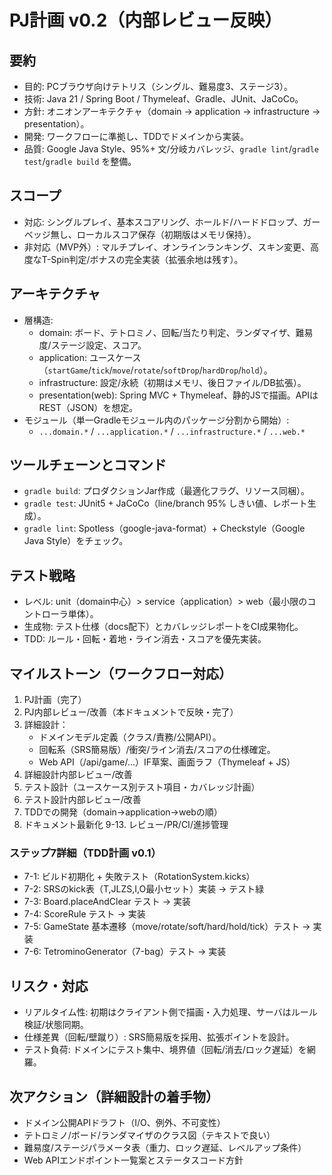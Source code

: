 # PJ計画 v0.2（内部レビュー反映）

## 要約
- 目的: PCブラウザ向けテトリス（シングル、難易度3、ステージ3）。
- 技術: Java 21 / Spring Boot / Thymeleaf、Gradle、JUnit、JaCoCo。
- 方針: オニオンアーキテクチャ（domain → application → infrastructure → presentation）。
- 開発: ワークフローに準拠し、TDDでドメインから実装。
- 品質: Google Java Style、95%+ 文/分岐カバレッジ、`gradle lint`/`gradle test`/`gradle build` を整備。

## スコープ
- 対応: シングルプレイ、基本スコアリング、ホールド/ハードドロップ、ガーベッジ無し、ローカルスコア保存（初期版はメモリ保持）。
- 非対応（MVP外）: マルチプレイ、オンラインランキング、スキン変更、高度なT-Spin判定/ボナスの完全実装（拡張余地は残す）。

## アーキテクチャ
- 層構造: 
  - domain: ボード、テトロミノ、回転/当たり判定、ランダマイザ、難易度/ステージ設定、スコア。
  - application: ユースケース（`startGame`/`tick`/`move`/`rotate`/`softDrop`/`hardDrop`/`hold`）。
  - infrastructure: 設定/永続（初期はメモリ、後日ファイル/DB拡張）。
  - presentation(web): Spring MVC + Thymeleaf、静的JSで描画。APIはREST（JSON）を想定。
- モジュール（単一Gradleモジュール内のパッケージ分割から開始）:
  - `...domain.*` / `...application.*` / `...infrastructure.*` / `...web.*`

## ツールチェーンとコマンド
- `gradle build`: プロダクションJar作成（最適化フラグ、リソース同梱）。
- `gradle test`: JUnit5 + JaCoCo（line/branch 95% しきい値、レポート生成）。
- `gradle lint`: Spotless（google-java-format）+ Checkstyle（Google Java Style）をチェック。

## テスト戦略
- レベル: unit（domain中心）> service（application）> web（最小限のコントローラ単体）。
- 生成物: テスト仕様（docs配下）とカバレッジレポートをCI成果物化。
- TDD: ルール・回転・着地・ライン消去・スコアを優先実装。

## マイルストーン（ワークフロー対応）
1. PJ計画（完了）
2. PJ内部レビュー/改善（本ドキュメントで反映・完了）
3. 詳細設計：
   - ドメインモデル定義（クラス/責務/公開API）。
   - 回転系（SRS簡易版）/衝突/ライン消去/スコアの仕様確定。
   - Web API（/api/game/...）IF草案、画面ラフ（Thymeleaf + JS）
4. 詳細設計内部レビュー/改善
5. テスト設計（ユースケース別テスト項目・カバレッジ計画）
6. テスト設計内部レビュー/改善
7. TDDでの開発（domain→application→webの順）
8. ドキュメント最新化
9-13. レビュー/PR/CI/進捗管理

### ステップ7詳細（TDD計画 v0.1）
- 7-1: ビルド初期化 + 失敗テスト（RotationSystem.kicks）
- 7-2: SRSのkick表（T,JLZS,I,O最小セット）実装 → テスト緑
- 7-3: Board.placeAndClear テスト → 実装
- 7-4: ScoreRule テスト → 実装
- 7-5: GameState 基本遷移（move/rotate/soft/hard/hold/tick）テスト → 実装
- 7-6: TetrominoGenerator（7-bag）テスト → 実装

## リスク・対応
- リアルタイム性: 初期はクライアント側で描画・入力処理、サーバはルール検証/状態同期。
- 仕様差異（回転/壁蹴り）: SRS簡易版を採用、拡張ポイントを設計。
- テスト負荷: ドメインにテスト集中、境界値（回転/消去/ロック遅延）を網羅。

## 次アクション（詳細設計の着手物）
- ドメイン公開APIドラフト（I/O、例外、不可変性）
- テトロミノ/ボード/ランダマイザのクラス図（テキストで良い）
- 難易度/ステージパラメータ表（重力、ロック遅延、レベルアップ条件）
- Web APIエンドポイント一覧案とステータスコード方針
